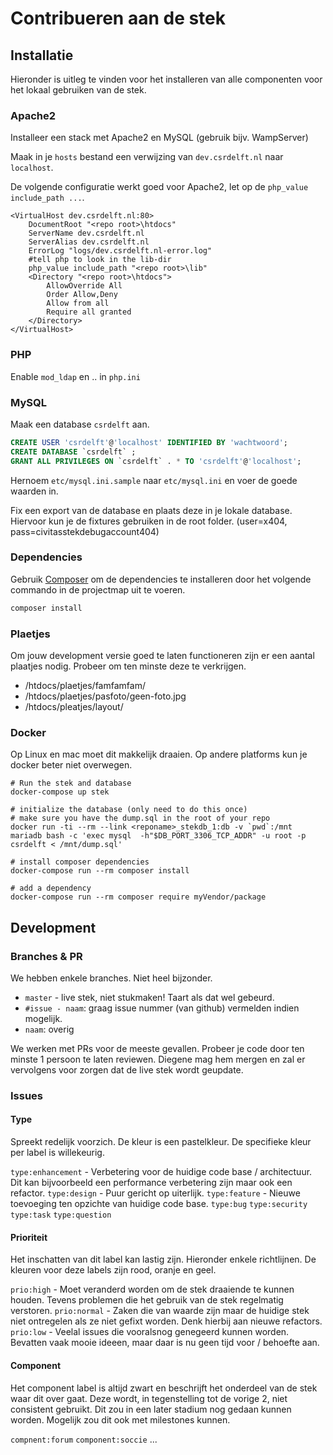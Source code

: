 # Contribueren aan de stek

## Installatie
Hieronder is uitleg te vinden voor het installeren van alle componenten voor het lokaal gebruiken van de stek.

### Apache2

Installeer een stack met Apache2 en MySQL (gebruik bijv. WampServer)

Maak in je `hosts` bestand een verwijzing van `dev.csrdelft.nl` naar `localhost`.

De volgende configuratie werkt goed voor Apache2, let op de `php_value include_path ...`.

```
<VirtualHost dev.csrdelft.nl:80>
    DocumentRoot "<repo root>\htdocs"
    ServerName dev.csrdelft.nl
    ServerAlias dev.csrdelft.nl
    ErrorLog "logs/dev.csrdelft.nl-error.log"
    #tell php to look in the lib-dir
    php_value include_path "<repo root>\lib"
    <Directory "<repo root>\htdocs">
        AllowOverride All
        Order Allow,Deny
        Allow from all
        Require all granted
    </Directory>
</VirtualHost>
```

### PHP

Enable `mod_ldap` en .. in `php.ini`

### MySQL

Maak een database `csrdelft` aan.

```SQL
CREATE USER 'csrdelft'@'localhost' IDENTIFIED BY 'wachtwoord';
CREATE DATABASE `csrdelft` ;
GRANT ALL PRIVILEGES ON `csrdelft` . * TO 'csrdelft'@'localhost';
``` 

Hernoem `etc/mysql.ini.sample` naar `etc/mysql.ini` en voer de goede waarden in.

Fix een export van de database en plaats deze in je lokale database.
Hiervoor kun je de fixtures gebruiken in de root folder. (user=x404, pass=civitasstekdebugaccount404)

### Dependencies

Gebruik [Composer](https://getcomposer.org/) om de dependencies te installeren door het volgende commando in de projectmap uit te voeren.

```bash
composer install
```

### Plaetjes

Om jouw development versie goed te laten functioneren zijn er een aantal plaatjes nodig.
Probeer om ten minste deze te verkrijgen.

* /htdocs/plaetjes/famfamfam/
* /htdocs/plaetjes/pasfoto/geen-foto.jpg
* /htdocs/pleatjes/layout/

### Docker

Op Linux en mac moet dit makkelijk draaien.
Op andere platforms kun je docker beter niet overwegen.

    # Run the stek and database
    docker-compose up stek

    # initialize the database (only need to do this once)
    # make sure you have the dump.sql in the root of your repo
    docker run -ti --rm --link <reponame>_stekdb_1:db -v `pwd`:/mnt mariadb bash -c 'exec mysql  -h"$DB_PORT_3306_TCP_ADDR" -u root -p csrdelft < /mnt/dump.sql'
    
    # install composer dependencies
    docker-compose run --rm composer install
    
    # add a dependency
    docker-compose run --rm composer require myVendor/package

## Development

### Branches & PR
We hebben enkele branches. Niet heel bijzonder.

- `master` -  live stek, niet stukmaken! Taart als dat wel gebeurd.
- `#issue - naam`: graag issue nummer (van github) vermelden indien mogelijk.
- `naam`: overig

We werken met PRs voor de meeste gevallen. Probeer je code door ten minste 1 persoon te laten reviewen.
Diegene mag hem mergen en zal er vervolgens voor zorgen dat de live stek wordt geupdate.


### Issues
#### Type
Spreekt redelijk voorzich. De kleur is een pastelkleur. De specifieke kleur per label is willekeurig.

`type:enhancement` - Verbetering voor de huidige code base / architectuur. Dit kan bijvoorbeeld een performance verbetering zijn maar ook een refactor.
`type:design` - Puur gericht op uiterlijk.
`type:feature` - Nieuwe toevoeging ten opzichte van huidige code base.
`type:bug`
`type:security`
`type:task`
`type:question`

#### Prioriteit
Het inschatten van dit label kan lastig zijn. Hieronder enkele richtlijnen. De kleuren voor deze labels zijn rood, oranje en geel.

`prio:high` - Moet veranderd worden om de stek draaiende te kunnen houden. Tevens problemen die het gebruik van de stek regelmatig verstoren.
`prio:normal` - Zaken die van waarde zijn maar de huidige stek niet ontregelen als ze niet gefixt worden. Denk hierbij aan nieuwe refactors.
`prio:low` - Veelal issues die vooralsnog genegeerd kunnen worden. Bevatten vaak mooie ideeen, maar daar is nu geen tijd voor / behoefte aan.

#### Component
Het component label is altijd zwart en beschrijft het onderdeel van de stek waar dit over gaat. Deze wordt, in tegenstelling tot de vorige 2, niet consistent gebruikt. Dit zou in een later stadium nog gedaan kunnen worden. Mogelijk zou dit ook met milestones kunnen.

`compnent:forum`
`component:soccie`
...
